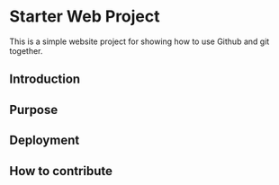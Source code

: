 # Starter Web Project

This is a simple website project for
showing how to use Github and git together.

## Introduction

## Purpose

## Deployment 

## How to contribute

